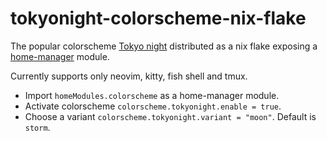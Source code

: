 # tokyonight-colorscheme-nix-flake
The popular colorscheme [Tokyo night](https://github.com/folke/tokyonight.nvim)
distributed as a nix flake exposing a [home-manager](https://github.com/nix-community/home-manager) module.

Currently supports only neovim, kitty, fish shell and tmux.

* Import `homeModules.colorscheme` as a home-manager module.
* Activate colorscheme `colorscheme.tokyonight.enable = true`.
* Choose a variant `colorscheme.tokyonight.variant = "moon"`. Default is `storm`. 
